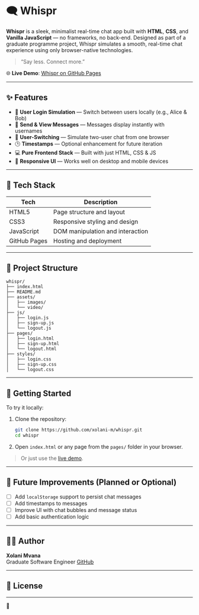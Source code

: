 # 🗨️ Whispr

**Whispr** is a sleek, minimalist real-time chat app built with **HTML**, **CSS**, and **Vanilla JavaScript** — no frameworks, no back-end. Designed as part of a graduate programme project, Whispr simulates a smooth, real-time chat experience using only browser-native technologies.

> “Say less. Connect more.”

🌐 **Live Demo**: [Whispr on GitHub Pages](https://xolani-m.github.io/whispr/)

---

## ✨ Features

- 👤 **User Login Simulation** — Switch between users locally (e.g., Alice & Bob)
- 💬 **Send & View Messages** — Messages display instantly with usernames
- 🧠 **User-Switching** — Simulate two-user chat from one browser
- 🕒 **Timestamps** — Optional enhancement for future iteration
- 💻 **Pure Frontend Stack** — Built with just HTML, CSS & JS
- 📱 **Responsive UI** — Works well on desktop and mobile devices

---

## 🧪 Tech Stack

| Tech          | Description                          |
|---------------|--------------------------------------|
| HTML5         | Page structure and layout            |
| CSS3          | Responsive styling and design        |
| JavaScript    | DOM manipulation and interaction     |
| GitHub Pages  | Hosting and deployment               |

---

## 📁 Project Structure

```
whispr/
├── index.html
├── README.md
├── assets/
│   ├── images/
│   └── video/
├── js/
│   ├── login.js
│   ├── sign-up.js
│   └── logout.js
├── pages/
│   ├── login.html
│   ├── sign-up.html
│   └── logout.html
├── styles/
│   ├── login.css
│   ├── sign-up.css
│   └── logout.css
```

---

## 🚀 Getting Started

To try it locally:

1. Clone the repository:
   ```bash
   git clone https://github.com/xolani-m/whispr.git
   cd whispr
   ```

2. Open `index.html` or any page from the `pages/` folder in your browser.

> Or just use the [live demo](https://xolani-m.github.io/whispr/).

---

## 🧠 Future Improvements (Planned or Optional)

- [ ] Add `localStorage` support to persist chat messages
- [ ] Add timestamps to messages
- [ ] Improve UI with chat bubbles and message status
- [ ] Add basic authentication logic

---

## 🙋‍♂️ Author

**Xolani Mvana**  
Graduate Software Engineer
[GitHub](https://github.com/xolani-m)

---

## 📝 License



---

🫧

